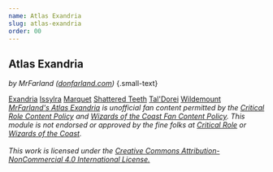 ```yaml
---
name: Atlas Exandria
slug: atlas-exandria
order: 00
---
```

## Atlas Exandria
*by MrFarland (<a href="https://donfarland.com">donfarland.com</a>)* {.small-text}

<div class="menu-container">
    <a href="abilities-menu">Exandria</a>
    <a href="abilities-menu">Issylra</a>
    <a href="campaign-menu">Marquet</a>
    <a href="campaign-menu">Shattered Teeth</a>
    <a href="combat-menu">Tal'Dorei</a>
    <a href="conditions-menu">Wildemount</a>
</div>

<div class="footer">
    <div class="disclaimer">
        <em>
            <a href=".">MrFarland's Atlas Exandria</a> is unofficial fan content permitted by the <a href="https://critrole.com/critical-role-content-policy/">Critical Role Content Policy</a> and <a href="https://company.wizards.com/en/legal/fancontentpolicy">Wizards of the Coast Fan Content Policy</a>. This module is not endorsed or approved by the fine folks at <a href="https://critrole.com">Critical Role</a> or <a href="https://company.wizards.com/en">Wizards of the Coast</a>.
            <br/>
            <br/>
            This work is licensed under the <a rel="license" href="http://creativecommons.org/licenses/by-nc/4.0/">Creative Commons Attribution-NonCommercial 4.0 International License.</a>
        </em> 
    </div>
</div>